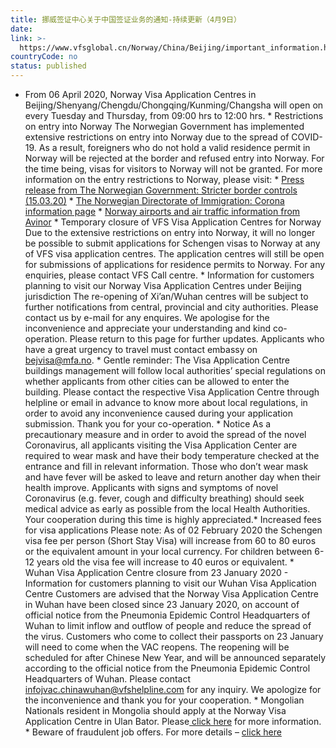 ```yaml
---
title: 挪威签证中心关于中国签证业务的通知-持续更新（4月9日）
date: 
link: >-
  https://www.vfsglobal.cn/Norway/China/Beijing/important_information.html
countryCode: no
status: published
---
```

* From 06 April 2020, Norway Visa Application Centres in Beijing/Shenyang/Chengdu/Chongqing/Kunming/Changsha will open on every Tuesday and Thursday, from 09:00 hrs to 12:00 hrs. * Restrictions on entry into Norway The Norwegian Government has implemented extensive restrictions on entry into Norway due to the spread of COVID-19. As a result, foreigners who do not hold a valid residence permit in Norway will be rejected at the border and refused entry into Norway. For the time being, visas for visitors to Norway will not be granted. For more information on the entry restrictions to Norway, please visit: * [Press release from The Norwegian Government: Stricter border controls (15.03.20)](https://www.regjeringen.no/en/aktuelt/stricter-border-controls-being-introduced/id2693624/) * [The Norwegian Directorate of Immigration: Corona information page](https://www.udi.no/en/important-messages/about-the-corona-situation/) * [Norway airports and air traffic information from Avinor](https://avinor.no/en/information-in-connection-with-the-coronavirus-covid-19/) * Temporary closure of VFS Visa Application Centres for Norway Due to the extensive restrictions on entry into Norway, it will no longer be possible to submit applications for Schengen visas to Norway at any of VFS visa application centres. The application centres will still be open for submissions of applications for residence permits to Norway. For any enquiries, please contact VFS Call centre. * Information for customers planning to visit our Norway Visa Application Centres under Beijing jurisdiction The re-opening of Xi’an/Wuhan centres will be subject to further notifications from central, provincial and city authorities. Please contact us by e-mail for any enquires. We apologise for the inconvenience and appreciate your understanding and kind co-operation. Please return to this page for further updates. Applicants who have a great urgency to travel must contact embassy on [bejvisa@mfa.no](mailto:bejvisa@mfa.no). * Gentle reminder: The Visa Application Centre buildings management will follow local authorities’ special regulations on whether applicants from other cities can be allowed to enter the building. Please contact the respective Visa Application Centre through helpline or email in advance to know more about local regulations, in order to avoid any inconvenience caused during your application submission. Thank you for your co-operation. * Notice As a precautionary measure and in order to avoid the spread of the novel Coronavirus, all applicants visiting the Visa Application Center are required to wear mask and have their body temperature checked at the entrance and fill in relevant information. Those who don’t wear mask and have fever will be asked to leave and return another day when their health improve. Applicants with signs and symptoms of novel Coronavirus (e.g. fever, cough and difficulty breathing) should seek medical advice as early as possible from the local Health Authorities. Your cooperation during this time is highly appreciated.* Increased fees for visa applications Please note: As of 02 February 2020 the Schengen visa fee per person (Short Stay Visa) will increase from 60 to 80 euros or the equivalent amount in your local currency. For children between 6-12 years old the visa fee will increase to 40 euros or equivalent. * Wuhan Visa Application Centre closure from 23 January 2020 - Information for customers planning to visit our Wuhan Visa Application Centre Customers are advised that the Norway Visa Application Centre in Wuhan have been closed since 23 January 2020, on account of official notice from the Pneumonia Epidemic Control Headquarters of Wuhan to limit inflow and outflow of people and reduce the spread of the virus. Customers who come to collect their passports on 23 January will need to come when the VAC reopens. The reopening will be scheduled for after Chinese New Year, and will be announced separately according to the official notice from the Pneumonia Epidemic Control Headquarters of Wuhan. Please contact [infojvac.chinawuhan@vfshelpline.com](mailto:infojvac.chinawuhan@vfshelpline.com) for any inquiry. We apologize for the inconvenience and thank you for your cooperation. * Mongolian Nationals resident in Mongolia should apply at the Norway Visa Application Centre in Ulan Bator. Please[ click here](https://www.vfsglobal.com/norway/mongolia/index.html) for more information. * Beware of fraudulent job offers. For more details – [click here](disclaimer_and_privacy_policy.html#disc3)
